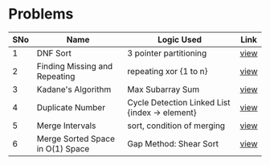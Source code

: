 # Problems

SNo | Name | Logic Used | Link |
----|------|------------|------|
1 | DNF Sort | 3 pointer partitioning | [view](DNF_sort.cpp)
2 | Finding Missing and Repeating | repeating xor {1 to n} | [view](missing_repeating.cpp)
3 | Kadane's Algorithm | Max Subarray Sum | [view](kadanes_algorithm.cpp)
4 | Duplicate Number | Cycle Detection Linked List {index -> element} | [view](duplicate_number.cpp)
5 | Merge Intervals | sort, condition of merging | [view](merge_intervals.cpp)
6 | Merge Sorted Space in O(1) Space | Gap Method: Shear Sort | [view](merge_sorted_arrays.cpp)